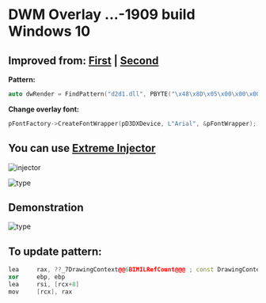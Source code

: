 # DWM Overlay ...-1909 build Windows 10
## Improved from: [First](https://github.com/Rythorndoran/dwm-overlay) | [Second](https://github.com/armasm/dwmhook)

**Pattern:** 
```c++
auto dwRender = FindPattern("d2d1.dll", PBYTE("\x48\x8D\x05\x00\x00\x00\x00\x33\xED\x48\x8D\x71\x08"), "xxx????xxxxxx");
```

**Change overlay font:**
```c++
pFontFactory->CreateFontWrapper(pD3DXDevice, L"Arial", &pFontWrapper);
```
## You can use [Extreme Injector ](https://github.com/master131/ExtremeInjector/releases/tag/v3.7.3)

![injector](https://github.com/rlybasic/DWM_Hook/blob/main/img/inj.jpg)

![type](https://github.com/rlybasic/DWM_Hook/blob/main/img/type.jpg)

## Demonstration

![type](https://github.com/rlybasic/DWM_Hook/blob/main/img/overlay.jpg)

## To update pattern:

```c++
lea     rax, ??_7DrawingContext@@6BIMILRefCount@@@ ; const DrawingContext::`vftable'{for `IMILRefCount'}
xor     ebp, ebp
lea     rsi, [rcx+8]
mov     [rcx], rax
```
